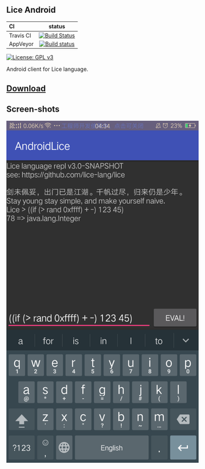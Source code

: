 ## Lice Android

CI|status
:---|:---:
Travis CI|[![Build Status](https://travis-ci.org/lice-lang/lice-android.svg?branch=master)](https://travis-ci.org/lice-lang/lice-android)
AppVeyor|[![Build status](https://ci.appveyor.com/api/projects/status/rwq2ky3xjysf2gy6?svg=true)](https://ci.appveyor.com/project/ice1000/lice-android)

[![License: GPL v3](https://img.shields.io/badge/License-GPL%20v3-blue.svg)](http://www.gnu.org/licenses/gpl-3.0)

Android client for Lice language.

## [Download](https://github.com/lice-lang/lice-android/releases)

## Screen-shots

![](./art/ss.png)
